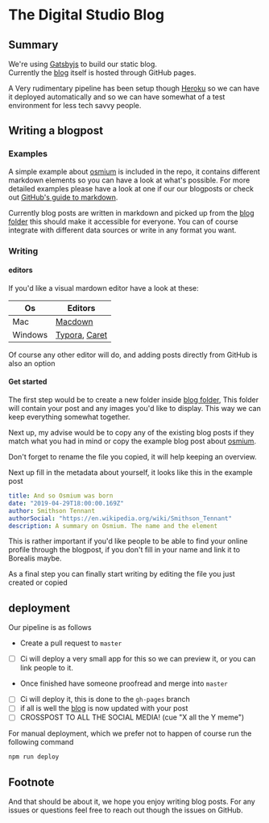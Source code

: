 # The Digital Studio Blog

## Summary

We're using [Gatsbyjs](https://www.gatsbyjs.org/) to build our static blog.  
Currently the [blog](https://blog.borealisdigitalstudio.com) itself is hosted through GitHub pages.

A Very rudimentary pipeline has been setup though [Heroku](https://www.heroku.com) so we can have it deployed automatically and so we can have somewhat of a test environment for less tech savvy people.

## Writing a blogpost

### Examples
A simple example about [osmium](/src/examples/blog-post.md) is included in the repo, it contains different markdown elements so you can have a look at what's possible. For more detailed examples please have a look at one if our our blogposts or check out [GitHub's guide to markdown](https://guides.github.com/features/mastering-markdown/).

Currently blog posts are written in markdown and picked up from the [blog folder](/content/blog/) this should make it accessible for everyone. You can of course integrate with different data sources or write in any format you want.

### Writing

#### editors
If you'd like a visual mardown editor have a look at these:

| Os      | Editors                                                  |
|---------|----------------------------------------------------------|
| Mac     | [Macdown](https://macdown.uranusjr.com/)                 |
| Windows | [Typora](https://typora.io/), [Caret](https://caret.io/) |

Of course any other editor will do, and adding posts directly from GitHub is also an option

#### Get started

The first step would be to create a new folder inside [blog folder](/content/blog/), This folder will contain your post and any images you'd like to display. This way we can keep everything somewhat together.

Next up, my advise would be to copy any of the existing blog posts if they match what you had in mind or copy the example blog post about [osmium](/src/examples/blog-post.md).

Don't forget to rename the file you copied, it will help keeping an overview.

Next up fill in the metadata about yourself, it looks like this in the example post
```yml
title: And so Osmium was born
date: "2019-04-29T18:00:00.169Z"
author: Smithson Tennant
authorSocial: "https://en.wikipedia.org/wiki/Smithson_Tennant"
description: A summary on Osmium. The name and the element
```
This is rather important if you'd like people to be able to find your online profile through the blogpost, if you don't fill in your name and link it to Borealis maybe.

As a final step you can finally start writing by editing the file you just created or copied

## deployment

Our pipeline is as follows

 - Create a pull request to `master`
 - [ ] Ci will deploy a very small app for this so we can preview it, or you can link people to it.
 - Once finished have someone proofread and merge into `master`
 - [ ] Ci will deploy it, this is done to the `gh-pages` branch
 - [ ] if all is well the [blog](https://blog.borealisdigitalstudio.com) is now updated with your post
 - [ ] CROSSPOST TO ALL THE SOCIAL MEDIA! (cue "X all the Y meme")

For manual deployment, which we prefer not to happen of course run the following command

```bash
npm run deploy
```

## Footnote

And that should be about it, we hope you enjoy writing blog posts. 
For any issues or questions feel free to reach out though the issues on GitHub.

